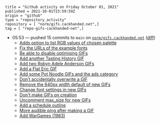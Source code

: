```
title = "Github activity on Friday October 01, 2021"
published = 2021-10-01T23:59:59Z
origin = "github"
type = "repository_activity"
repository = [ "norm/gifs.cackhanded.net",]
tag = [ "repo-gifs-cackhanded-net",]
```

* 05:53 — pushed 15 commits to `main` on [`norm/gifs.cackhanded.net`](https://github.com/norm/gifs.cackhanded.net) ([diff](https://github.com/norm/gifs.cackhanded.net/compare/debedc355682467583847c08fe18b83c42b8da29..5e555e86603801379a4788fc0ffe79bbe4e8a827))
  * [Adds option to list RGB values of chosen palette](https://github.com/norm/gifs.cackhanded.net/commit/125c52c474403fc1b1213f8362796815208b2620)
  * [Fix the URLs of the example fonts](https://github.com/norm/gifs.cackhanded.net/commit/fc4d87bbd00a63c8f06a37a26599a1ac201f6b4a)
  * [Be able to disable optimising GIFs](https://github.com/norm/gifs.cackhanded.net/commit/b8a5eaffa0919025b14e1ef73bb7ed4d7f8c3275)
  * [Add another Tasting History GIF](https://github.com/norm/gifs.cackhanded.net/commit/1a1b7b2a736016c14a3770c146c31107d78341d8)
  * [Add two Robyn Adele Anderson GIFs](https://github.com/norm/gifs.cackhanded.net/commit/456b38a8b9a04369a6795c6cebeac7958dc51e88)
  * [Add a Flat Eric GIF](https://github.com/norm/gifs.cackhanded.net/commit/af86fdbee8a94399ecdb5dfad21324d1e1f306bc)
  * [Add some Pot Noodle GIFs and the ads category](https://github.com/norm/gifs.cackhanded.net/commit/06870108ac7fb0fbff624a692ecaf17ded2a8e44)
  * [Don’t accidentally overwrite a GIF](https://github.com/norm/gifs.cackhanded.net/commit/24ffd804aaf116fadcab37a2edeb08b969858505)
  * [Remove the 640px width default of new GIFs](https://github.com/norm/gifs.cackhanded.net/commit/634a1942e9b15305df6f6693add1d7715efc8cb4)
  * [Change font settings in new GIFs](https://github.com/norm/gifs.cackhanded.net/commit/4257666bd70d19097144f4f70594b2e62878adc8)
  * [Don't make GIFs on creation](https://github.com/norm/gifs.cackhanded.net/commit/87fa32ae79a4e04a75167e831c674afb235a6f56)
  * [Uncomment max_size for new GIFs](https://github.com/norm/gifs.cackhanded.net/commit/760a39809475ff8d2de37167400428ca61eff2bc)
  * [Add a schedule outline](https://github.com/norm/gifs.cackhanded.net/commit/f79933d7af4d8807763916de80bc2ad1082b4ac7)
  * [More audible ping after making a GIF](https://github.com/norm/gifs.cackhanded.net/commit/6e11b152e234b73296d9f193363b97b7391f888f)
  * [Add WarGames (1983)](https://github.com/norm/gifs.cackhanded.net/commit/5e555e86603801379a4788fc0ffe79bbe4e8a827)

